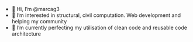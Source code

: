 - 👋 Hi, I’m @marcag3
- 👀 I’m interested in structural, civil computation. Web development and helping my community
- 🌱 I’m currently perfecting my utilisation of clean code and reusable code architecture


<!---
marcag3/marcag3 is a ✨ special ✨ repository because its `README.md` (this file) appears on your GitHub profile.
You can click the Preview link to take a look at your changes.
--->
